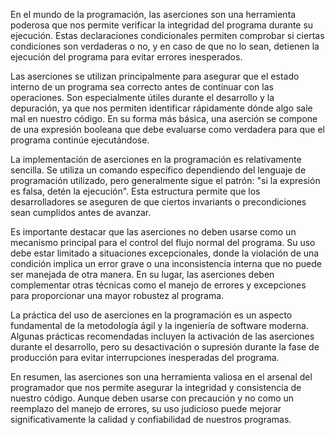 En el mundo de la programación, las aserciones son una herramienta poderosa que nos permite verificar la integridad del programa durante su ejecución. Estas declaraciones condicionales permiten comprobar si ciertas condiciones son verdaderas o no, y en caso de que no lo sean, detienen la ejecución del programa para evitar errores inesperados.

Las aserciones se utilizan principalmente para asegurar que el estado interno de un programa sea correcto antes de continuar con las operaciones. Son especialmente útiles durante el desarrollo y la depuración, ya que nos permiten identificar rápidamente dónde algo sale mal en nuestro código. En su forma más básica, una aserción se compone de una expresión booleana que debe evaluarse como verdadera para que el programa continúe ejecutándose.

La implementación de aserciones en la programación es relativamente sencilla. Se utiliza un comando específico dependiendo del lenguaje de programación utilizado, pero generalmente sigue el patrón: "si la expresión es falsa, detén la ejecución". Esta estructura permite que los desarrolladores se aseguren de que ciertos invariants o precondiciones sean cumplidos antes de avanzar.

Es importante destacar que las aserciones no deben usarse como un mecanismo principal para el control del flujo normal del programa. Su uso debe estar limitado a situaciones excepcionales, donde la violación de una condición implica un error grave o una inconsistencia interna que no puede ser manejada de otra manera. En su lugar, las aserciones deben complementar otras técnicas como el manejo de errores y excepciones para proporcionar una mayor robustez al programa.

La práctica del uso de aserciones en la programación es un aspecto fundamental de la metodología ágil y la ingeniería de software moderna. Algunas prácticas recomendadas incluyen la activación de las aserciones durante el desarrollo, pero su desactivación o supresión durante la fase de producción para evitar interrupciones inesperadas del programa.

En resumen, las aserciones son una herramienta valiosa en el arsenal del programador que nos permite asegurar la integridad y consistencia de nuestro código. Aunque deben usarse con precaución y no como un reemplazo del manejo de errores, su uso judicioso puede mejorar significativamente la calidad y confiabilidad de nuestros programas.
